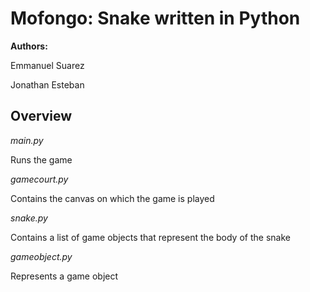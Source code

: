 <h1> Mofongo: Snake written in Python </h1>

<b>Authors:</b>

Emmanuel Suarez

Jonathan Esteban

<h2> Overview </h2>

<i> main.py </i>

Runs the game

<i> gamecourt.py </i>

Contains the canvas on which the game is played

<i> snake.py </i>

Contains a list of game objects that represent the body of the snake

<i> gameobject.py </i>

Represents a game object
